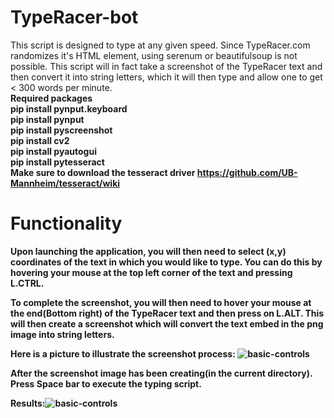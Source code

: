 # TypeRacer-bot
This script is designed to type at any given speed. Since TypeRacer.com randomizes it's HTML element, using serenum or beautifulsoup is not possible. This script will in fact take a screenshot of the TypeRacer text and then convert it into string letters, which it will then type and allow one to get < 300 words per minute.
<b>
<br>
Required packages
<br>
pip install pynput.keyboard<br>
pip install pynput<br>
pip install pyscreenshot<br>
pip install cv2<br>
pip install pyautogui<br>
pip install pytesseract<br>
Make sure to download the tesseract driver https://github.com/UB-Mannheim/tesseract/wiki<b>

# Functionality
Upon launching the application, you will then need to select (x,y) coordinates of the text in which you would like to type. You can do this by hovering your mouse at the top left corner of the text and pressing L.CTRL.

To complete the screenshot, you will then need to hover your mouse at the end(Bottom right) of the TypeRacer text and then press on L.ALT. This will then create a screenshot which will convert the text embed in the png image into string letters.

Here is a picture to illustrate the screenshot process:
<img src="https://i.imgur.com/Ao8RPCf.png" alt="basic-controls" style="max-width:100%;">


After the screenshot image has been creating(in the current directory). Press Space bar to execute the typing script.


Results:<img src="https://i.imgur.com/bxJOIK5.png" alt="basic-controls" style="max-width:100%;">
